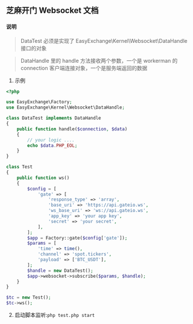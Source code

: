 ## 芝麻开门 Websocket 文档

#### 说明

> DataTest 必须是实现了 EasyExchange\Kernel\Websocket\DataHandle 接口的对象

> DataHandle 里的 handle 方法接收两个参数，一个是 workerman 的 connection 客户端连接对象，一个是服务端返回的数据

1. 示例
```php
<?php

use EasyExchange\Factory;
use EasyExchange\Kernel\Websocket\DataHandle;

class DataTest implements DataHandle
{
    public function handle($connection, $data)
    {
        // your logic ....
        echo $data.PHP_EOL;
    }
}

class Test
{
    public function ws()
    {
        $config = [
            'gate' => [
                'response_type' => 'array',
                'base_uri' => 'https://api.gateio.ws',
                'ws_base_uri' => 'ws://api.gateio.ws',
                'app_key' => 'your app key',
                'secret' => 'your secret',
            ],
        ];
        $app = Factory::gate($config['gate']);
        $params = [
            'time' => time(),
            'channel' => 'spot.tickers',
            'payload' => ['BTC_USDT'],
        ];
        $handle = new DataTest();
        $app->websocket->subscribe($params, $handle);
    }
}

$tc = new Test();
$tc->ws();
```

2. 启动脚本监听:`php test.php start`
